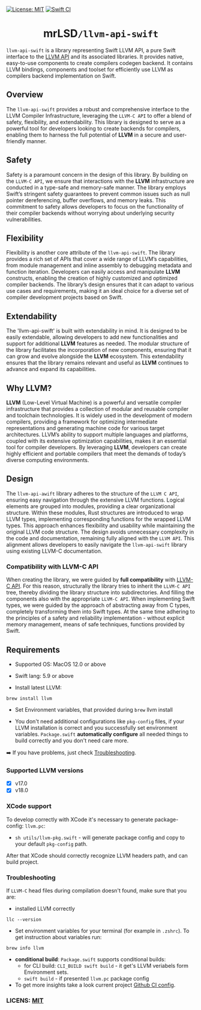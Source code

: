 [![License: MIT](https://img.shields.io/badge/License-MIT-yellow.svg)](https://opensource.org/licenses/MIT)
[![Swift CI](https://github.com/mrLSD/llvm-api-swift/actions/workflows/swift.yaml/badge.svg)](https://github.com/mrLSD/llvm-api-swift/actions/workflows/swift.yaml)

<center>
    <h1>mrLSD<code>/llvm-api-swift</code></h1>
</center>

`llvm-api-swift` is a library representing Swift LLVM API, a pure Swift interface to the [LLVM API](https://llvm.org/docs/) and its associated libraries. 
It provides native, easy-to-use components to create compilers codegen backend. It contains LLVM bindings,
components and toolset for efficiently use LLVM as compilers backend implementation on Swift.

## Overview

The `llvm-api-swift` provides a robust and comprehensive interface to the LLVM Compiler Infrastructure,
leveraging the `LLVM-C API` to offer a blend of safety, flexibility, and extendability. This library
is designed to serve as a powerful tool for developers looking to create backends for compilers, enabling
them to harness the full potential of **LLVM** in a secure and user-friendly manner.

## Safety

Safety is a paramount concern in the design of this library. By building on the `LLVM-C API`, we ensure that
interactions
with the **LLVM** infrastructure are conducted in a type-safe and memory-safe manner. The library employs Swift’s
stringent
safety guarantees to prevent common issues such as null pointer dereferencing, buffer overflows, and memory leaks. This
commitment to safety allows developers to focus on the functionality of their compiler backends without worrying about
underlying security vulnerabilities.

## Flexibility

Flexibility is another core attribute of the `llvm-api-swift`. The library provides a rich set of APIs that cover a wide
range of LLVM’s capabilities, from module management and inline assembly to debugging metadata and function iteration.
Developers can easily access and manipulate **LLVM** constructs, enabling the creation of highly customized and
optimized
compiler backends. The library’s design ensures that it can adapt to various use cases and requirements, making it an
ideal choice for a diverse set of compiler development projects based on Swift.

## Extendability

The 'llvm-api-swift' is built with extendability in mind. It is designed to be easily extendable, allowing developers to
add
new functionalities and support for additional **LLVM** features as needed. The modular structure of the library
facilitates
the incorporation of new components, ensuring that it can grow and evolve alongside the **LLVM** ecosystem. This
extendability ensures that the library remains relevant and useful as **LLVM** continues to advance and expand its
capabilities.

## Why LLVM?

**LLVM** (Low-Level Virtual Machine) is a powerful and versatile compiler infrastructure that provides a collection of
modular and reusable compiler and toolchain technologies. It is widely used in the development of modern compilers,
providing a framework for optimizing intermediate representations and generating machine code for various target
architectures. LLVM’s ability to support multiple languages and platforms, coupled with its extensive optimization
capabilities, makes it an essential tool for compiler developers. By leveraging **LLVM**, developers can create highly
efficient and portable compilers that meet the demands of today’s diverse computing environments.

## Design

The `llvm-api-awift` library adheres to the structure of the `LLVM C API`, ensuring easy navigation through the extensive LLVM
functions. Logical elements are grouped into modules, providing a clear organizational structure. Within these modules,
Rust structures are introduced to wrap LLVM types, implementing corresponding functions for the wrapped LLVM types. This
approach enhances flexibility and usability while maintaining the original LLVM code structure. The design avoids
unnecessary complexity in the code and documentation, remaining fully aligned with the `LLVM API`. This alignment allows
developers to easily navigate the `llvm-api-swift` library using existing LLVM-C documentation.

### Compatibility with LLVM-C API

When creating the library, we were guided by **full compatibility** with [LLVM-C API](https://llvm.org/doxygen/group__LLVMC.html).
For this reason, structurally the library tries to inherit the `LLVM-C API` tree, thereby dividing the library structure into subdirectories. 
And filling the components also with the appropriate `LLVM-C API`.
When implementing Swift types, we were guided by the approach of abstracting away from C types, completely transforming them into Swift types. 
At the same time adhering to the principles of a safety and reliability implementation - without explicit memory management, means of safe techniques, functions provided by Swift.

## Requirements

- Supported OS: MacOS 12.0 or above

- Swift lang: 5.9 or above

- Install latest LLVM:
```
brew install llvm
```

- Set Environment variables, that provided during `brew` llvm install

- You don't need additional configurations like `pkg-config` files, if your LLVM installation is correct and you successfully set environment variables. `Package.swift` **automatically configure** all needed things to build correctly and you don't need care more.

:arrow_right: If you have problems, just check [Troubleshooting](#troubleshooting).

### Supported LLVM versions

- [x] v17.0
- [x] v18.0

### XCode support

To develop correctly with XCode it's necessary to generate package-config: `llvm.pc`:
- `sh utils/llvm-pkg.swift` - will generate package config and copy to your default `pkg-config` path.

After that XCode should correctly recognize LLVM headers path, and can build project.

### Troubleshooting

If `LLVM-C` head files during compilation doesn't found, make sure that you are:

- installed LLVM correctly
```
llc --version
```

- Set environment variables for your terminal (for example in `.zshrc`). To get instruction about variables run:
```
brew info llvm
```

- **conditional build**: `Package.swift` supports conditional builds:
  - for CLI build: `CLI_BUILD swift build` - it get's LLVM veriabels form Environment sets.
  - `swift build` - if presented `llvm.pc` package config
- To get more insights take a look current project [Github CI config](.github/workflows/swift.yaml).

### LICENS: [MIT](LICENSE)
